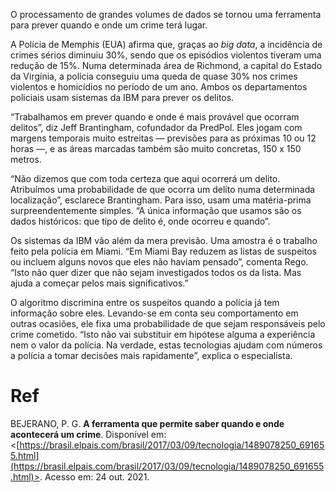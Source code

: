 O processamento de grandes volumes de dados se tornou uma ferramenta para prever quando e onde um crime terá lugar.

A Polícia de Memphis (EUA) afirma que, graças ao _big data_, a incidência de crimes sérios diminuiu 30%, sendo que os episódios violentos tiveram uma redução de 15%. Numa determinada área de Richmond, a capital do Estado da Virgínia, a polícia conseguiu uma queda de quase 30% nos crimes violentos e homicídios no período de um ano. Ambos os departamentos policiais usam sistemas da IBM para prever os delitos.

“Trabalhamos em prever quando e onde é mais provável que ocorram delitos”, diz Jeff Brantingham, cofundador da PredPol. Eles jogam com margens temporais muito estreitas — previsões para as próximas 10 ou 12 horas —, e as áreas marcadas também são muito concretas, 150 x 150 metros.

“Não dizemos que com toda certeza que aqui ocorrerá um delito. Atribuímos uma probabilidade de que ocorra um delito numa determinada localização”, esclarece Brantingham. Para isso, usam uma matéria-prima surpreendentemente simples. “A única informação que usamos são os dados históricos: que tipo de delito é, onde ocorreu e quando”.

Os sistemas da IBM vão além da mera previsão. Uma amostra é o trabalho feito pela polícia em Miami. “Em Miami Bay reduzem as listas de suspeitos ou incluem alguns novos que eles não haviam pensado”, comenta Rego. “Isto não quer dizer que não sejam investigados todos os da lista. Mas ajuda a começar pelos mais significativos.”

O algoritmo discrimina entre os suspeitos quando a polícia já tem informação sobre eles. Levando-se em conta seu comportamento em outras ocasiões, ele fixa uma probabilidade de que sejam responsáveis pelo crime cometido. “Isto não vai substituir em hipótese alguma a experiência nem o valor da polícia. Na verdade, estas tecnologias ajudam com números a polícia a tomar decisões mais rapidamente”, explica o especialista.

# Ref
BEJERANO, P. G. **A ferramenta que permite saber quando e onde acontecerá um crime**. Disponível em: <[https://brasil.elpais.com/brasil/2017/03/09/tecnologia/1489078250_691655.html](https://brasil.elpais.com/brasil/2017/03/09/tecnologia/1489078250_691655.html)>. Acesso em: 24 out. 2021.